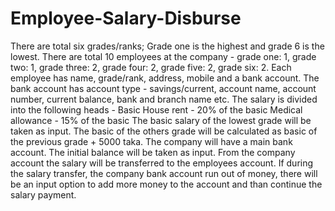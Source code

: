 # Employee-Salary-Disburse
There are total six grades/ranks; Grade one is the highest and grade 6 is the lowest. There are total 10 employees at the company - grade one: 1, grade two: 1, grade three: 2, grade four: 2, grade five: 2, grade six: 2. Each employee has name, grade/rank, address, mobile and a bank account. The bank account has account type - savings/current, account name, account number, current balance, bank and branch name etc. The salary is divided into the following heads - Basic House rent - 20% of the basic Medical allowance - 15% of the basic The basic salary of the lowest grade will be taken as input. The basic of the others grade will be calculated as basic of the previous grade + 5000 taka. The company will have a main bank account. The initial balance will be taken as input. From the company account the salary will be transferred to the employees account. If during the salary transfer, the company bank account run out of money, there will be an input option to add more money to the account and than continue the salary payment.
